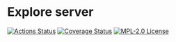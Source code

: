 # Explore server

[![Actions Status](https://github.com/gridsuite/explore-server/workflows/CI/badge.svg)](https://github.com/gridsuite/explore-server/actions)
[![Coverage Status](https://sonarcloud.io/api/project_badges/measure?project=org.gridsuite%3Aexplore-server&metric=coverage)](https://sonarcloud.io/component_measures?id=org.gridsuite%3Aexplore-server&metric=coverage)
[![MPL-2.0 License](https://img.shields.io/badge/license-MPL_2.0-blue.svg)](https://www.mozilla.org/en-US/MPL/2.0/)

